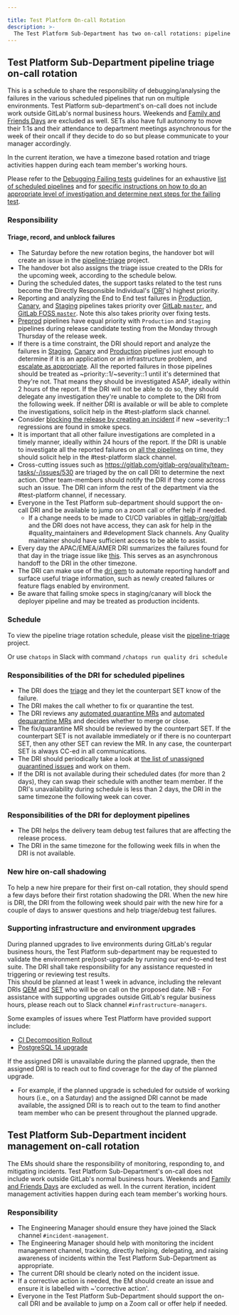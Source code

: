 ```yaml
---

title: Test Platform On-call Rotation
description: >-
  The Test Platform Sub-Department has two on-call rotations: pipeline triage (SET-led) and incident management (QEM-led).
---
```








## Test Platform Sub-Department pipeline triage on-call rotation

This is a schedule to share the responsibility of debugging/analysing the failures
in the various scheduled pipelines that run on multiple environments.
Test Platform sub-department's on-call does not include work outside GitLab's normal business hours. Weekends and [Family and Friends Days](/handbook/company/family-and-friends-day/) are excluded as well. SETs also have full autonomy to move their 1:1s and their attendance to department meetings asynchronous for the week of their oncall if they decide to do so but please communicate to your manager accordingly. 

In the current iteration, we have a timezone based rotation and triage activities happen during each team member's working hours.

Please refer to the [Debugging Failing tests](/handbook/engineering/infrastructure/test-platform/debugging-qa-test-failures/)
guidelines for an exhaustive [list of scheduled pipelines](/handbook/engineering/infrastructure/test-platform/debugging-qa-test-failures/#qa-test-pipelines)
and for [specific instructions on how to do an appropriate level of investigation and determine next steps for the failing test](/handbook/engineering/infrastructure/test-platform/debugging-qa-test-failures/#steps-for-debugging-qa-pipeline-test-failures).

### Responsibility

#### Triage, record, and unblock failures

- The Saturday before the new rotation begins, the handover bot will create an issue in the [pipeline-triage](https://gitlab.com/gitlab-org/quality/pipeline-triage/-/issues/) project.
- The handover bot also assigns the triage issue created to the DRIs for the upcoming week, according to the schedule below.
- During the scheduled dates, the support tasks related to the test runs become the Directly Responsible Individual's ([DRI]'s) highest priority.
- Reporting and analyzing the End to End test failures in [Production](https://ops.gitlab.net/gitlab-org/quality/production/pipelines), [Canary](https://ops.gitlab.net/gitlab-org/quality/canary/pipelines), and  [Staging](https://ops.gitlab.net/gitlab-org/quality/staging/pipelines) pipelines takes priority over [GitLab `master`](https://gitlab.com/gitlab-org/gitlab/pipelines), and [GitLab FOSS `master`](https://gitlab.com/gitlab-org/gitlab-foss/pipelines). Note this also takes priority over fixing tests.
- [Preprod](https://ops.gitlab.net/gitlab-org/quality/preprod/-/pipelines) pipelines have equal priority with `Production` and `Staging` pipelines during release candidate testing from the Monday through Thursday of the release week.
- If there is a time constraint, the DRI should report and analyze the failures in [Staging](https://ops.gitlab.net/gitlab-org/quality/staging/pipelines), [Canary](https://ops.gitlab.net/gitlab-org/quality/canary/pipelines) and [Production](https://ops.gitlab.net/gitlab-org/quality/production/pipelines) pipelines just enough to determine if it is an application or an infrastructure problem, and [escalate as appropriate](/handbook/engineering/development/processes/Infra-Dev-Escalation/process.html). All the reported failures in those pipelines should be treated as ~priority::1/~severity::1 until it's determined that they're not. That means they should be investigated ASAP, ideally within 2 hours of the report. If the DRI will not be able to do so, they should delegate any investigation they're unable to complete to the DRI from the following week. If neither DRI is available or will be able to complete the investigations, solicit help in the #test-platform slack channel.
- Consider [blocking the release by creating an incident](/handbook/engineering/releases/#i-found-a-regression-in-the-qa-issue-what-do-i-do-next) if new ~severity::1 regressions are found in smoke specs.
- It is important that all other failure investigations are completed in a timely manner, ideally within 24 hours of the report. If the DRI is unable to investigate all the reported failures on [all the pipelines](/handbook/engineering/infrastructure/test-platform/debugging-qa-test-failures/#qa-test-pipelines) on time, they should solicit help in the #test-platform slack channel.
- Cross-cutting issues such as https://gitlab.com/gitlab-org/quality/team-tasks/-/issues/530 are triaged by the on call DRI to determine the next action. Other team-members should notify the DRI if they come across such an issue. The DRI can inform the rest of the department via the #test-platform channel, if necessary.
- Everyone in the Test Platform sub-department should support the on-call DRI and be available to jump on a zoom call or offer help if needed.
  - If a change needs to be made to CI/CD variables in [gitlab-org/gitlab](https://gitlab.com/gitlab-org/gitlab/-/settings/ci_cd) and the DRI does not have access, they can ask for help in the #quality_maintainers and #development Slack channels. Any Quality maintainer should have sufficient access to be able to assist.
- Every day the APAC/EMEA/AMER DRI summarizes the failures found for that day in the triage issue like [this](https://gitlab.com/gitlab-org/quality/pipeline-triage/-/issues/45#note_408358615). This serves as an asynchronous handoff to the DRI in the other timezone.
- The DRI can make use of the [dri gem](https://gitlab.com/gitlab-org/ruby/gems/dri) to automate reporting handoff and surface useful triage information, such as newly created failures or feature flags enabled by environment.
- Be aware that failing smoke specs in staging/canary will block the deployer pipeline and may be treated as production incidents.

### Schedule

To view the pipeline triage rotation schedule, please visit the [pipeline-triage](https://gitlab.com/gitlab-org/quality/pipeline-triage#dri-weekly-rotation-schedule) project. 

Or use `chatops` in Slack with command `/chatops run quality dri schedule`

### Responsibilities of the DRI for scheduled pipelines

- The DRI does the [triage](/handbook/engineering/infrastructure/test-platform/debugging-qa-test-failures/#steps-for-debugging-qa-pipeline-test-failures) and they let the counterpart SET know of the failure.
- The DRI makes the call whether to fix or quarantine the test.
- The DRI reviews any [automated quarantine MRs](https://gitlab.com/gitlab-org/gitlab/-/merge_requests?scope=all&state=opened&label_name[]=QA&search=%5BQUARANTINE%5D) and [automated dequarantine MRs](https://gitlab.com/gitlab-org/gitlab/-/merge_requests?scope=all&state=opened&label_name[]=QA&search=%5BDEQUARANTINE%5D) and decides whether to merge or close.
- The fix/quarantine MR should be reviewed by the counterpart SET. If the counterpart SET is not available immediately or if there is no counterpart SET, then any other SET can review the MR. In any case, the counterpart SET is always CC-ed in all communications.
- The DRI should periodically take a look at [the list of unassigned quarantined issues](https://gitlab.com/gitlab-org/gitlab/issues?state=opened&label_name%5B%5D=QA&label_name[]=type::bug) and work on them.
- If the DRI is not available during their scheduled dates (for more than 2 days), they can swap their schedule with another team member. If the DRI's unavailability during schedule is less than 2 days, the DRI in the same timezone the following week can cover.

### Responsibilities of the DRI for deployment pipelines

- The DRI helps the delivery team debug test failures that are affecting the release process.
- The DRI in the same timezone for the following week fills in when the DRI is not available.

### New hire on-call shadowing

To help a new hire prepare for their first on-call rotation, they should spend a few days before their first rotation shadowing the DRI. When the new hire is DRI, the DRI from the following week should pair with the new hire for a couple of days to answer questions and help triage/debug test failures.

### Supporting infrastructure and environment upgrades

During planned upgrades to live environments during GitLab's regular business hours, the Test Platform sub-department may be requested to validate the environment pre/post-upgrade by running our end-to-end test suite. The DRI shall take responsibility for any assistance requested in triggering or reviewing test results.  
This should be planned at least 1 week in advance, including the relevant DRIs [QEM](/handbook/engineering/infrastructure/test-platform/oncall-rotation/#schedule-1) and [SET](/handbook/engineering/infrastructure/test-platform/oncall-rotation/#schedule) who will be on call on the proposed date.
NB - For assistance with supporting upgrades outside GitLab's regular business hours, please reach out to Slack channel `#infrastructure-managers`.

Some examples of issues where Test Platform have provided support include:  
- [CI Decomposition Rollout](https://ops.gitlab.net/gitlab-com/gl-infra/db-migration/-/blob/ae6240c4bdf94a7774f9ad844dcec26f936a2946/.gitlab/issue_templates/ci_decomposition.md)
- [PostgreSQL 14 upgrade](https://ops.gitlab.net/gitlab-com/gl-infra/db-migration/-/blob/ae6240c4bdf94a7774f9ad844dcec26f936a2946/.gitlab/issue_templates/pg14_upgrade.md)   

If the assigned DRI is unavailable during the planned upgrade, then the assigned DRI is to reach out to find coverage for the day of the planned upgrade. 
- For example, if the planned upgrade is scheduled for outside of working hours (i.e., on a Saturday) and the assigned DRI cannot be made available, the assigned DRI is to reach out to the team to find another team member who can be present throughout the planned upgrade.  

## Test Platform Sub-Department incident management on-call rotation

The EMs should share the responsibility of monitoring, responding to, and mitigating incidents.
Test Platform Sub-Department's on-call does not include work outside GitLab's normal business hours. Weekends and [Family and Friends Days](/handbook/company/family-and-friends-day/) are excluded as well.
In the current iteration, incident management activities happen during each team member's working hours.

### Responsibility

- The Engineering Manager should ensure they have joined the Slack channel `#incident-management`.
- The Engineering Manager should help with monitoring the incident management channel, tracking, directly helping, delegating, and raising awareness of incidents within the Test Platform Sub-Department as appropriate.
- The current DRI should be clearly noted on the incident issue.
- If a corrective action is needed, the EM should create an issue and ensure it is labelled with ~'corrective action'.
- Everyone in the Test Platform Sub-Department should support the on-call DRI and be available to jump on a Zoom call or offer help if needed.

[DRI]: /handbook/people-group/directly-responsible-individuals/

